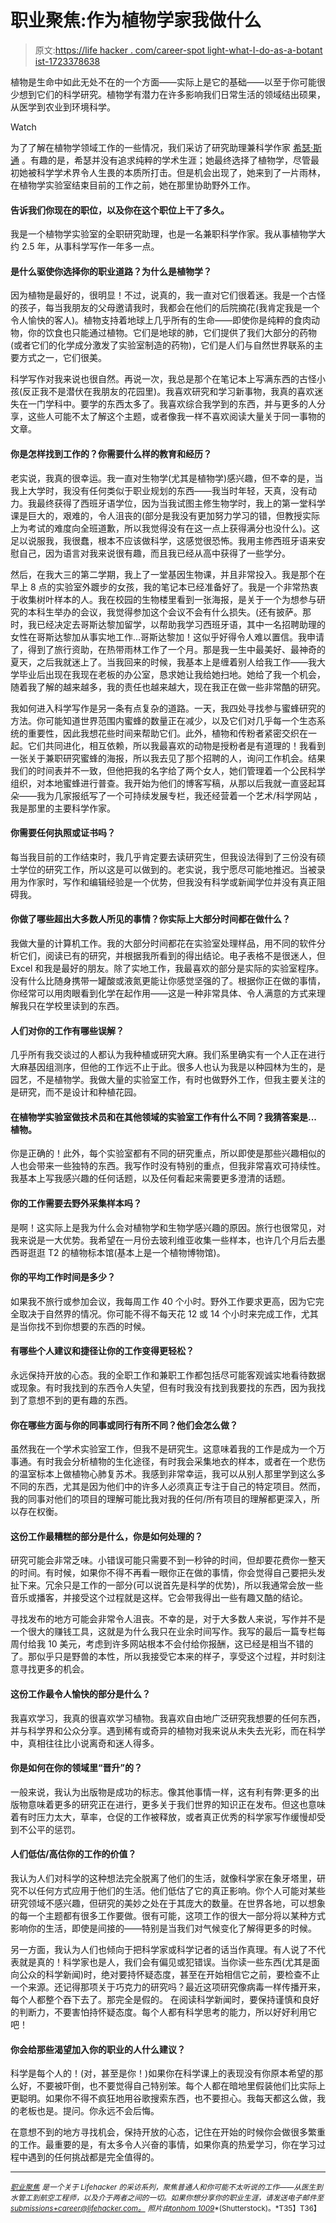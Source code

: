 # 职业聚焦:作为植物学家我做什么

> 原文:[https://life hacker . com/career-spot light-what-I-do-as-a-botant ist-1723378638](https://lifehacker.com/career-spotlight-what-i-do-as-a-botanist-1723378638)

植物是生命中如此无处不在的一个方面——实际上是它的基础——以至于你可能很少想到它们的科学研究。植物学有潜力在许多影响我们日常生活的领域结出硕果，从医学到农业到环境科学。

Watch

为了了解在植物学领域工作的一些情况，我们采访了研究助理兼科学作家 [希瑟·斯通](http://www.friedmagazine.com/) 。有趣的是，希瑟并没有追求纯粹的学术生涯；她最终选择了植物学，尽管最初她被科学学术界令人生畏的本质所打击。但是机会出现了，她来到了一片雨林，在植物学实验室结束目前的工作之前，她在那里协助野外工作。

#### 告诉我们你现在的职位，以及你在这个职位上干了多久。

我是一个植物学实验室的全职研究助理，也是一名兼职科学作家。我从事植物学大约 2.5 年，从事科学写作一年多一点。

#### 是什么驱使你选择你的职业道路？为什么是植物学？

因为植物是最好的，很明显！不过，说真的，我一直对它们很着迷。我是一个古怪的孩子，每当我朋友的父母邀请我时，我都会在他们的后院摘花(我肯定我是一个令人愉快的客人)。植物支持着地球上几乎所有的生命——即使你是纯粹的食肉动物，你的饮食也只能通过植物。它们是地球的肺，它们提供了我们大部分的药物(或者它们的化学成分激发了实验室制造的药物)，它们是人们与自然世界联系的主要方式之一，它们很美。

科学写作对我来说也很自然。再说一次，我总是那个在笔记本上写满东西的古怪小孩(反正我不是潜伏在我朋友的花园里)。我喜欢研究和学习新事物，我真的喜欢迷失在一门学科中。要学的东西太多了。我喜欢综合我学到的东西，并与更多的人分享，这些人可能不太了解这个主题，或者像我一样不喜欢阅读大量关于同一事物的文章。

#### 你是怎样找到工作的？你需要什么样的教育和经历？

老实说，我真的很幸运。我一直对生物学(尤其是植物学)感兴趣，但不幸的是，当我上大学时，我没有任何类似于职业规划的东西——我当时年轻，天真，没有动力。我最终获得了西班牙语学位，因为当我试图主修生物学时，我上的第一堂科学课是巨大的，艰难的，令人沮丧的(部分是我没有更加努力学习的错，但教授实际上为考试的难度向全班道歉，所以我觉得没有在这一点上获得满分也没什么)。这足以说服我，我很蠢，根本不应该做科学，这感觉很恐怖。我用主修西班牙语来安慰自己，因为语言对我来说很有趣，而且我已经从高中获得了一些学分。

然后，在我大三的第二学期，我上了一堂基因生物课，并且非常投入。我是那个在早上 8 点的实验室外踱步的女孩，我的笔记本已经准备好了。我是一个非常热衷于收集树叶样本的人。我在校园的生物楼里看到一张海报，是关于一个为想参与研究的本科生举办的会议，我觉得参加这个会议不会有什么损失。(还有披萨。那时，我已经决定去哥斯达黎加留学，以帮助我学习西班牙语，其中一名招聘助理的女性在哥斯达黎加从事实地工作...哥斯达黎加！这似乎好得令人难以置信。我申请了，得到了旅行资助，在热带雨林工作了一个月。那是我一生中最美好、最神奇的夏天，之后我就迷上了。当我回来的时候，我基本上是缠着别人给我工作——我大学毕业后出现在我现在老板的办公室，恳求她让我给她扫地。她给了我一个机会，随着我了解的越来越多，我的责任也越来越大，现在我正在做一些非常酷的研究。

我如何进入科学写作是另一条有点复杂的道路。一天，我四处寻找参与蜜蜂研究的方法。你可能知道世界范围内蜜蜂的数量正在减少，以及它们对几乎每一个生态系统的重要性，因此我想花些时间来帮助它们。此外，植物和传粉者紧密交织在一起。它们共同进化，相互依赖，所以我最喜欢的动物是授粉者是有道理的！我看到一张关于兼职研究蜜蜂的海报，所以我去见了那个招聘的人，询问工作机会。结果我们的时间表并不一致，但他把我的名字给了两个女人，她们管理着一个公民科学组织，对本地蜜蜂进行普查。我开始为他们的博客写稿，从那以后我就一直竖起耳朵——我为几家报纸写了一个可持续发展专栏，我还经营着一个艺术/科学网站 ，我是那里的主要科学作家。

#### 你需要任何执照或证书吗？

每当我目前的工作结束时，我几乎肯定要去读研究生，但我设法得到了三份没有硕士学位的研究工作，所以这是可以做到的。老实说，我宁愿尽可能地推迟。当被录用为作家时，写作和编辑经验是一个优势，但我没有科学或新闻学位并没有真正阻碍我。

#### 你做了哪些超出大多数人所见的事情？你实际上大部分时间都在做什么？

我做大量的计算机工作。我的大部分时间都花在实验室处理样品，用不同的软件分析它们，阅读已有的研究，并根据我所看到的得出结论。电子表格不是很迷人，但 Excel 和我是最好的朋友。除了实地工作，我最喜欢的部分是实际的实验室程序。没有什么比随身携带一罐酸或液氮更能让你感觉坚强的了。根据你正在做的事情，你经常可以用肉眼看到化学在起作用——这是一种非常具体、令人满意的方式来理解我只在学校里读到的东西。

#### 人们对你的工作有哪些误解？

几乎所有我交谈过的人都认为我种植或研究大麻。我们系里确实有一个人正在进行大麻基因组测序，但他的工作远不止于此。很多人也认为我是以种园林为生的，是园艺，不是植物学。我做大量的实验室工作，有时也做野外工作，但我主要关注的是研究，而不是设计和种植花园。

#### 在植物学实验室做技术员和在其他领域的实验室工作有什么不同？我猜答案是...植物。

你是正确的！此外，每个实验室都有不同的研究重点，所以即使是那些兴趣相似的人也会带来一些独特的东西。我写作时没有特别的重点，但我非常喜欢可持续性。我基本上写我感兴趣的任何话题，以及任何看起来需要更多澄清的话题。

#### 你的工作需要去野外采集样本吗？

是啊！这实际上是我为什么会对植物学和生物学感兴趣的原因。旅行也很常见，对我来说是一大优势。我希望在一月份去玻利维亚收集一些样本，也许几个月后去墨西哥逛逛 T2 的植物标本馆(基本上是一个植物博物馆)。

#### 你的平均工作时间是多少？

如果我不旅行或参加会议，我每周工作 40 个小时。野外工作要求更高，因为它完全取决于自然界的情况。你可能不得不每天花 12 或 14 个小时来完成工作，尤其是当你找不到你想要的东西的时候。

#### 有哪些个人建议和捷径让你的工作变得更轻松？

永远保持开放的心态。我的全职工作和兼职工作都包括尽可能客观诚实地看待数据或现象。有时我找到的东西令人失望，但有时我没有找到我要找的东西，因为我找到了意想不到的更有趣的东西。

#### 你在哪些方面与你的同事或同行有所不同？他们会怎么做？

虽然我在一个学术实验室工作，但我不是研究生。这意味着我的工作是成为一个万事通。有时我会分析植物的生化途径，有时我会采集地衣的样本，或者在一个悲伤的温室标本上做植物心肺复苏术。我感到非常幸运，我可以从别人那里学到这么多不同的东西，尤其是因为他们中的许多人必须真正专注于自己的特定项目。然而，我的同事对他们的项目的理解可能比我对我的任何/所有项目的理解都更深入，所以存在权衡。

#### 这份工作最糟糕的部分是什么，你是如何处理的？

研究可能会非常乏味。小错误可能只需要不到一秒钟的时间，但却要花费你一整天的时间。有时候，如果你不得不再看一眼你正在做的事情，你会觉得自己要把头发扯下来。冗余只是工作的一部分(可以说首先是科学的优势)，所以我通常会放一些音乐或播客，并接受这个过程就是这样。它会带我得出一些有趣又酷的结论。

寻找发布的地方可能会非常令人沮丧。不幸的是，对于大多数人来说，写作并不是一个很大的赚钱工具，这就是为什么我只在业余时间写作。我写的最后一篇专栏每周付给我 10 美元，考虑到许多网站根本不会付给你报酬，这已经是相当不错的了。那似乎只是野兽的本性，所以我接受它本来的样子，享受这个过程，并时刻注意寻找更多的机会。

#### 这份工作最令人愉快的部分是什么？

我喜欢学习，我真的很喜欢学习植物。我喜欢自由地广泛研究我想要的任何东西，并与科学界和公众分享。遇到稀有或奇异的植物对我来说从未失去光彩，而在科学中，真相往往比小说离奇和迷人得多。

#### 你是如何在你的领域里“晋升”的？

一般来说，我认为出版物是成功的标志。像其他事情一样，这有利有弊:更多的出版物意味着更多的研究正在进行，更多关于我们世界的知识正在发布。但这也意味着有时压力太大，草率，仓促的工作被释放，或者真正优秀的科学家写作缓慢却受到不公平的惩罚。

#### 人们低估/高估你的工作的价值？

我认为人们对科学的这种想法完全脱离了他们的生活，就像科学家在象牙塔里，研究不以任何方式应用于他们的生活。他们低估了它的真正影响。你个人可能对某些研究领域不感兴趣，但研究的美妙之处在于其庞大的数量。在世界各地，可以想象的每一个主题都有很多工作要做。很有可能，这项工作的很大一部分将以某种方式影响你的生活，即使是间接的——特别是当我们对气候变化了解得更多的时候。

另一方面，我认为人们也倾向于把科学家或科学记者的话当作真理。有人说了不代表就是真的！科学家也是人，我们会有偏见或犯错误。当你读一些东西(尤其是面向公众的科学新闻)时，绝对要持怀疑态度，甚至在开始相信它之前，要检查不止一个来源。还记得那项关于巧克力的研究吗？最近这项研究像病毒一样传播开来，每个人都整个吞下去了。那完全是假的。 在阅读科学新闻时，要保持谨慎和良好的判断力，不要害怕持怀疑态度。每个人都有科学思考的能力，所以好好利用它吧！

#### 你会给那些渴望加入你的职业的人什么建议？

科学是每个人的！(对，甚至是你！)如果你在科学课上的表现没有你原本希望的那么好，不要被吓倒，也不要觉得自己特别笨。每个人都在暗地里假装他们比实际上更聪明。如果你不得不疯狂地用谷歌搜索东西，也不要担心。我每天都这么做，我的老板也是。提问。你永远不会后悔。

在意想不到的地方寻找机会，保持开放的心态，记住在开始的时候你会做很多繁重的工作。最重要的是，有太多令人兴奋的事情，如果你真的热爱学习，你在学习过程中遇到的任何挑战都是完全值得的。

* * *

[<small>*职业聚焦*</small>](http://lifehacker.com/tag/career-spotlight) <small>*是一个关于 Lifehacker 的采访系列，聚焦普通人和你可能不太听说的工作——从医生到水管工到航空工程师，以及介于两者之间的一切。如果你想分享你的职业生涯，请发送电子邮件至 submissions+career@lifehacker.com*</small>[<small>*。*</small>](mailto:submissions+career@lifehacker.com) <small>*照片由*</small>[<small>*tonhom 1009*</small>](http://www.shutterstock.com/pic-222410863/stock-photo-scientist-research-rice-jasmine-working-at-the-laboratory.html?src=syjTUHi0pPVBxRUaOUa7pQ-1-47)<small>*(Shutterstock)。*T35】T36】</small>